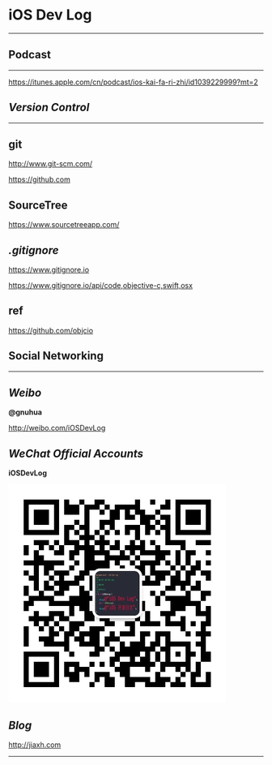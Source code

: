 # iOS Dev Log
---

## Podcast
---

<https://itunes.apple.com/cn/podcast/ios-kai-fa-ri-zhi/id1039229999?mt=2>

## *Version Control*
---

## **git**

<http://www.git-scm.com/>
	
<https://github.com>

## **SourceTree**

<https://www.sourcetreeapp.com/>

## *.gitignore*

<https://www.gitignore.io>

<https://www.gitignore.io/api/code,objective-c,swift,osx>

## ref

<https://github.com/objcio>

## Social Networking
---

## *Weibo*

**@gnuhua**

<http://weibo.com/iOSDevLog>


## *WeChat Official Accounts*

**iOSDevLog**

![qrcode](/assets/img/qrcode_430.jpg)


## *Blog*

<http://jiaxh.com>

---
